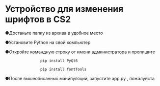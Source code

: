 # Устройство для изменения шрифтов в CS2


●Достаньте папку из архива в удобное место

●Установите Python на свой компьютер

●Откройте командную строку от имени администратора и пропишите 

                    pip install PyQt6
                    
                    pip install fontTools
                    
●После вышеописанных манипуляций, запустите app.py , пожалуйста
